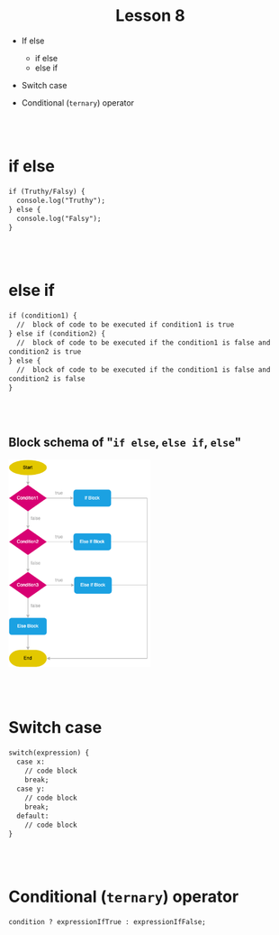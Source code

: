 
<h1 style="text-align:center;">Lesson 8 </h1>

- If else
  - if else
  - else if

- Switch case
- Conditional (`ternary`) operator


<br><br>

# if else 

```
if (Truthy/Falsy) {
  console.log("Truthy");
} else {
  console.log("Falsy");
}
```

<br><br>

# else if

```
if (condition1) {
  //  block of code to be executed if condition1 is true
} else if (condition2) {
  //  block of code to be executed if the condition1 is false and condition2 is true
} else {
  //  block of code to be executed if the condition1 is false and condition2 is false
}
```

<br><br>

## Block schema of "`if else`, `else if`, `else`"

<img src="./images/image.png" style="width:50%;">

<br><br>

# Switch case

```
switch(expression) {
  case x:
    // code block
    break;
  case y:
    // code block
    break;
  default:
    // code block
}
```


<br><br>

# Conditional (`ternary`) operator

```
condition ? expressionIfTrue : expressionIfFalse;
```